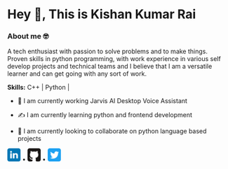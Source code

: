 # Hey 👋, This is Kishan Kumar Rai
### About me 🤓
A tech enthusiast with passion to solve problems and to make things. Proven skills in python programming, with work experience in various self develop projects and technical teams and I believe that I am a versatile learner and can get going with any sort of work.

**Skills:** C++ | Python | 

- 💼 I am currently working Jarvis AI Desktop Voice Assistant

- ✍️ I am currently learning python and frontend development

- 🌱  I am currently looking to collaborate on python language based projects

<a href = https://www.linkedin.com/in/Kishan Kumar Rai><img src=https://raw.githubusercontent.com/edent/SuperTinyIcons/master/images/svg/linkedin.svg height='30' weight='30'></a> • <a href = https://github.com/kishanrajput23><img src=https://raw.githubusercontent.com/edent/SuperTinyIcons/master/images/svg/github.svg height='30' weight='30'></a> • <a href = https://twitter.com/kishan_rajput23><img src=https://raw.githubusercontent.com/edent/SuperTinyIcons/master/images/svg/twitter.svg height='30' weight='30'></a>
